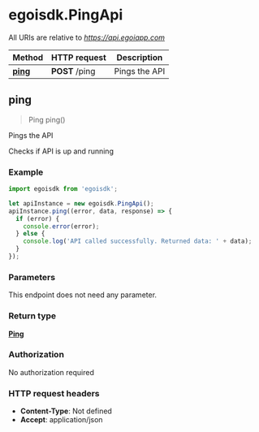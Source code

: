# egoisdk.PingApi

All URIs are relative to *https://api.egoiapp.com*

Method | HTTP request | Description
------------- | ------------- | -------------
[**ping**](PingApi.md#ping) | **POST** /ping | Pings the API



## ping

> Ping ping()

Pings the API

Checks if API is up and running

### Example

```javascript
import egoisdk from 'egoisdk';

let apiInstance = new egoisdk.PingApi();
apiInstance.ping((error, data, response) => {
  if (error) {
    console.error(error);
  } else {
    console.log('API called successfully. Returned data: ' + data);
  }
});
```

### Parameters

This endpoint does not need any parameter.

### Return type

[**Ping**](Ping.md)

### Authorization

No authorization required

### HTTP request headers

- **Content-Type**: Not defined
- **Accept**: application/json

